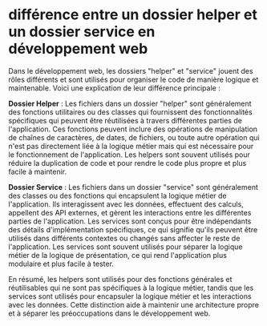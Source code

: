 # différence entre un dossier helper et un dossier service en développement web

Dans le développement web, les dossiers "helper" et "service" jouent des rôles différents et sont utilisés pour organiser le code de manière logique et maintenable. Voici une explication de leur différence principale :

**Dossier Helper** : Les fichiers dans un dossier "helper" sont généralement des fonctions utilitaires ou des classes qui fournissent des fonctionnalités spécifiques qui peuvent être réutilisées à travers différentes parties de l'application. Ces fonctions peuvent inclure des opérations de manipulation de chaînes de caractères, de dates, de fichiers, ou toute autre opération qui n'est pas directement liée à la logique métier mais qui est nécessaire pour le fonctionnement de l'application. Les helpers sont souvent utilisés pour réduire la duplication de code et pour rendre le code plus propre et plus facile à maintenir.

**Dossier Service** : Les fichiers dans un dossier "service" sont généralement des classes ou des fonctions qui encapsulent la logique métier de l'application. Ils interagissent avec les données, effectuent des calculs, appellent des API externes, et gèrent les interactions entre les différentes parties de l'application. Les services sont conçus pour être indépendants des détails d'implémentation spécifiques, ce qui signifie qu'ils peuvent être utilisés dans différents contextes ou changés sans affecter le reste de l'application. Les services sont souvent utilisés pour séparer la logique métier de la logique de présentation, ce qui rend l'application plus modulaire et plus facile à tester.

En résumé, les helpers sont utilisés pour des fonctions générales et réutilisables qui ne sont pas spécifiques à la logique métier, tandis que les services sont utilisés pour encapsuler la logique métier et les interactions avec les données. Cette distinction aide à maintenir une architecture propre et à séparer les préoccupations dans le développement web.